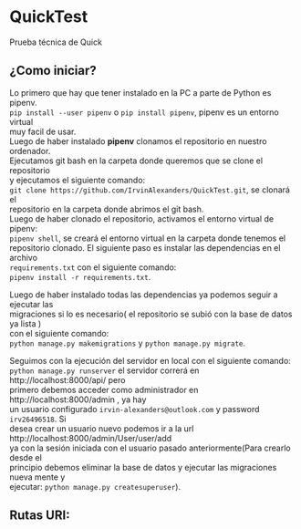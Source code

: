 # QuickTest
Prueba técnica de Quick

## ¿Como iniciar?  
Lo primero que hay que tener instalado en la PC a parte de Python es pipenv.  
`pip install --user pipenv` o `pip install pipenv`, pipenv es un entorno virtual  
muy facil de usar.  
Luego de haber instalado __pipenv__ clonamos el repositorio en nuestro ordenador.  
Ejecutamos git bash en la carpeta donde queremos que se clone el repositorio  
y ejecutamos el siguiente comando:  
`git clone https://github.com/IrvinAlexanders/QuickTest.git`, se clonará el  
repositorio en la carpeta donde abrimos el git bash.  
Luego de haber clonado el repositorio, activamos el entorno virtual de pipenv:  
`pipenv shell`, se creará el entorno virtual en la carpeta donde tenemos el  
repositorio clonado. El siguiente paso es instalar las dependencias en el archivo  
`requirements.txt` con el siguiente comando:  
`pipenv install -r requirements.txt`.  
  
 Luego de haber instalado todas las dependencias ya podemos seguir a ejecutar las  
 migraciones si lo es necesario( el repositorio se subió con la base de datos ya lista )  
 con el siguiente comando:  
 `python manage.py makemigrations` y `python manage.py migrate`.  
   
 Seguimos con la ejecución del servidor en local con el siguiente comando:  
 `python manage.py runserver` el servidor correrá en http://localhost:8000/api/ pero  
 primero debemos acceder como administrador en http://localhost:8000/admin , ya hay  
 un usuario configurado `irvin-alexanders@outlook.com` y password `irv26496518`. Si  
 desea crear un usuario nuevo podemos ir a la url http://localhost:8000/admin/User/user/add  
 ya con la sesión iniciada con el usuario pasado anteriormente(Para crearlo desde el  
 principio debemos eliminar la base de datos y ejecutar las migraciones nueva mente y  
 ejecutar: `python manage.py createsuperuser`).  
 
 ## Rutas URI:  
 
 

